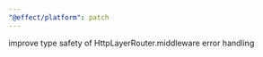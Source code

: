 ```yaml
---
"@effect/platform": patch
---
```


improve type safety of HttpLayerRouter.middleware error handling
